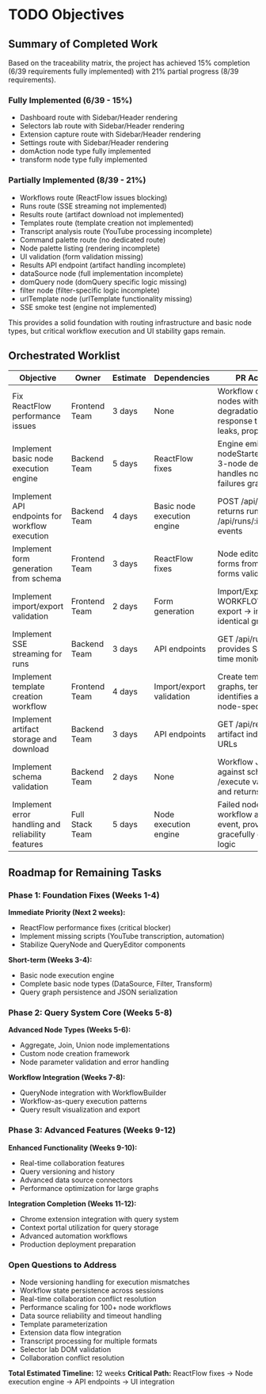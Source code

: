 # TODO Objectives

## Summary of Completed Work

Based on the traceability matrix, the project has achieved 15% completion (6/39 requirements fully implemented) with 21% partial progress (8/39 requirements).

### Fully Implemented (6/39 - 15%)
- Dashboard route with Sidebar/Header rendering
- Selectors lab route with Sidebar/Header rendering
- Extension capture route with Sidebar/Header rendering
- Settings route with Sidebar/Header rendering
- domAction node type fully implemented
- transform node type fully implemented

### Partially Implemented (8/39 - 21%)
- Workflows route (ReactFlow issues blocking)
- Runs route (SSE streaming not implemented)
- Results route (artifact download not implemented)
- Templates route (template creation not implemented)
- Transcript analysis route (YouTube processing incomplete)
- Command palette route (no dedicated route)
- Node palette listing (rendering incomplete)
- UI validation (form validation missing)
- Results API endpoint (artifact handling incomplete)
- dataSource node (full implementation incomplete)
- domQuery node (domQuery specific logic missing)
- filter node (filter-specific logic incomplete)
- urlTemplate node (urlTemplate functionality missing)
- SSE smoke test (engine not implemented)

This provides a solid foundation with routing infrastructure and basic node types, but critical workflow execution and UI stability gaps remain.

## Orchestrated Worklist

| Objective | Owner | Estimate | Dependencies | PR Acceptance Tests |
|-----------|-------|----------|--------------|-------------------|
| Fix ReactFlow performance issues | Frontend Team | 3 days | None | Workflow canvas renders 50+ nodes without performance degradation (<100ms response time), no memory leaks, proper error boundaries |
| Implement basic node execution engine | Backend Team | 5 days | ReactFlow fixes | Engine emits nodeStarted/nodeFinished on 3-node demo under 10s, handles node execution failures gracefully |
| Implement API endpoints for workflow execution | Backend Team | 4 days | Basic node execution engine | POST /api/workflows/execute returns runId, GET /api/runs/:id/stream emits SSE events |
| Implement form generation from schema | Frontend Team | 3 days | ReactFlow fixes | Node editors auto-generate forms from paramsSchema, forms validate required params |
| Implement import/export validation | Frontend Team | 2 days | Form generation | Import/Export validates against WORKFLOW_SCHEMA_V1.json, export → import returns identical graph |
| Implement SSE streaming for runs | Backend Team | 3 days | API endpoints | GET /api/runs/:id/stream provides SSE events for real-time monitoring |
| Implement template creation workflow | Frontend Team | 4 days | Import/export validation | Create templates from existing graphs, template creation identifies and parameterizes node-specific values |
| Implement artifact storage and download | Backend Team | 3 days | API endpoints | GET /api/results/:id provides artifact index with download URLs |
| Implement schema validation | Backend Team | 2 days | None | Workflow JSON validates against schema, POST /execute validates workflow and returns runId |
| Implement error handling and reliability features | Full Stack Team | 5 days | Node execution engine | Failed node execution stops workflow and emits error event, provider timeout/failure gracefully degrades with retry logic |

## Roadmap for Remaining Tasks

### Phase 1: Foundation Fixes (Weeks 1-4)
**Immediate Priority (Next 2 weeks):**
- ReactFlow performance fixes (critical blocker)
- Implement missing scripts (YouTube transcription, automation)
- Stabilize QueryNode and QueryEditor components

**Short-term (Weeks 3-4):**
- Basic node execution engine
- Complete basic node types (DataSource, Filter, Transform)
- Query graph persistence and JSON serialization

### Phase 2: Query System Core (Weeks 5-8)
**Advanced Node Types (Weeks 5-6):**
- Aggregate, Join, Union node implementations
- Custom node creation framework
- Node parameter validation and error handling

**Workflow Integration (Weeks 7-8):**
- QueryNode integration with WorkflowBuilder
- Workflow-as-query execution patterns
- Query result visualization and export

### Phase 3: Advanced Features (Weeks 9-12)
**Enhanced Functionality (Weeks 9-10):**
- Real-time collaboration features
- Query versioning and history
- Advanced data source connectors
- Performance optimization for large graphs

**Integration Completion (Weeks 11-12):**
- Chrome extension integration with query system
- Context portal utilization for query storage
- Advanced automation workflows
- Production deployment preparation

### Open Questions to Address
- Node versioning handling for execution mismatches
- Workflow state persistence across sessions
- Real-time collaboration conflict resolution
- Performance scaling for 100+ node workflows
- Data source reliability and timeout handling
- Template parameterization
- Extension data flow integration
- Transcript processing for multiple formats
- Selector lab DOM validation
- Collaboration conflict resolution

**Total Estimated Timeline:** 12 weeks
**Critical Path:** ReactFlow fixes → Node execution engine → API endpoints → UI integration